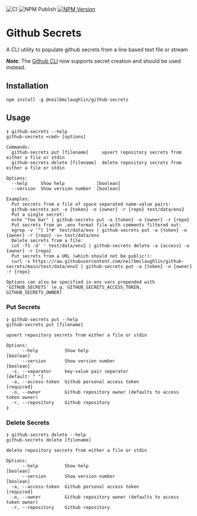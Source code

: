 ![CI](https://github.com/neilbmclaughlin/github-secrets/actions/workflows/ci.yml/badge.svg)
![NPM Publish](https://github.com/neilbmclaughlin/github-secrets/actions/workflows/npm-publish.yml/badge.svg)
[![NPM Version](https://badge.fury.io/js/%40neilbmclaughlin%2Fgithub-secrets.svg)](https://badge.fury.io/js/%40neilbmclaughlin%2Fgithub-secrets)

# Github Secrets

A CLI utility to populate github secrets from a line based text file or stream 

***Note***: The [Github CLI](https://cli.github.com/) now supports secret creation and should be used instead.


## Installation

`npm install -g @neilbmclaughlin/github-secrets`

## Usage

```
❯ github-secrets --help
github-secrets <cmd> [options]

Commands:
  github-secrets put [filename]     upsert repository secrets from either a file or stdin
  github-secrets delete [filename]  delete repository secrets from either a file or stdin

Options:
  --help     Show help            [boolean]
  --version  Show version number  [boolean]

Examples:
  Put secrets from a file of space separated name-value pairs:
  github-secrets put -a {token} -o {owner} -r {repo} test/data/env2
  Put a single secret:
  echo "foo bar" | github-secrets put -a {token} -o {owner} -r {repo}
  Put secrets from an .env format file with comments filtered out:
  egrep -v '^[ ]*#' test/data/env | github-secrets put -a {token} -o {owner} -r {repo} -s= test/data/env
  Delete secrets from a file:
  cut -f1 -d' ' test/data/env2 | github-secrets delete -a {access} -o {owner} -r {repo}
  Put secrets from a URL (which should not be public!):
  curl -s https://raw.githubusercontent.com/neilbmclaughlin/github-secrets/main/test/data/env2 | github-secrets put -a {token} -o {owner} -r {repo}

Options can also be specified in env vars prepended with 'GITHUB_SECRETS' (e.g. GITHUB_SECRETS_ACCESS_TOKEN, GITHUB_SECRETS_OWNER)

```
### Put Secrets
```
❯ github-secrets put --help
github-secrets put [filename]

upsert repository secrets from either a file or stdin

Options:
      --help          Show help                                        [boolean]
      --version       Show version number                              [boolean]
  -s, --separator     key-value pair separator                    [default: " "]
  -a, --access-token  Github personal access token                    [required]
  -o, --owner         Github repository owner (defaults to access token owner)
  -r, --repository    Github repository
❯
```

### Delete Secrets
```
❯ github-secrets delete --help
github-secrets delete [filename]

delete repository secrets from either a file or stdin

Options:
      --help          Show help                                        [boolean]
      --version       Show version number                              [boolean]
  -a, --access-token  Github personal access token                    [required]
  -o, --owner         Github repository owner (defaults to access token owner)
  -r, --repository    Github repository
```

